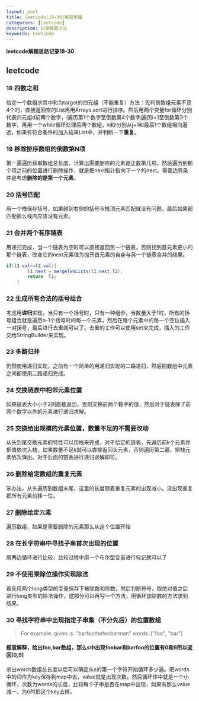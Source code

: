 ```yaml
---
layout: post
title: leetcode[18-30]解题思路
categories: [Leetcode]
description: 记录解题方法
keywords: Leetcode
---
```

**leetcode解题思路记录18-30**

## **leetcode**
### 18 四数之和
给定一个数组求其中和为target的四元组（不能重复）方法：先判断数组元素不足4个的，直接返回空的List再用Arrays.sort进行排序。然后用两个变量for循环分别代表四元组d前两个数字，i遍历第1个数字至倒数第4个数字j遍历i+1至倒数第3个数字，再用一个while循环处理后两个数组，k和l分别从j+1和最后1个数组相向逼近，如果有符合条件的加入结果List中，并判断一下**重复**。

### 19 移除排序数组的倒数第N项
第一遍遍历获取数组总长度，计算出需要删除的元素是正数第几项。然后遍历到那个项之前的位置进行删除操作，就是把next指针指向下一个的next。需要边界条件是考虑**删除的是第一个元素**。

### 20 括号匹配
用一个栈保存括号，如果碰到右侧的括号与栈顶元素匹配就没有问题，最后如果都匹配那么栈内应该没有元素。

### 21 合并两个有序链表
用递归完成，当一个链表为空时可以直接返回另一个链表，否则找到首元素更小的那个链表，改变它的next元素值为抛开首元素的自身与另一个链表合并的结果。
```java
if(l1.val<=l2.val){
        l1.next = mergeTwoLists(l1.next,l2);
        return  l1;
    }
```

### 22 生成所有合法的括号组合
考虑用**递归**实现，当只有一个括号时，只有一种组合，当数量大于1时，所有的括号组合就是遍历n-1个括号时的每一个元素，然后在每个元素中的每一个空位插入一对括号，最后进行去重就可以了。去重的工作可以使用set来完成，插入的工作交给StringBuilder来实现。

### 23 多路归并
仍然使用递归实现，之前有一个简单的用递归实现的二路递归，然后把数组中元素之间都使用二路递归完成。

### 24 交换链表中相邻元素位置
如果链表大小小于2则直接返回，否则交换前两个数字的值，然后对于链表除了前两个数字以外的元素进行递归求解。

### 25 交换给出规模的元素位置，数量不足的不需要改动
从头到尾交换元素的特性可以用栈来完成，对于给定的链表，先遍历前k个元素并把值依次入栈，如果数量不足k就可以直接返回头元素，否则遍历第二遍，把栈元素依次弹出。对于后面的链表进行递归求解即可。

### 26 删除给定数组的重复元素
笨办法，从头遍历到数组末尾，这里的长度随着重复元素的出现减小。没出现重复把所有元素前移一位。

### 27 删除给定元素
遍历数组，如果是需要删除的元素那么从这个位置开始

### 28 在长字符串中寻找子串首次出现的位置
用两边循环进行比较，比较过程中用一个布尔型变量进行标记就可以了

### 29 不使用乘除位操作实现除法
首先用两个long类型的变量保存下被除数和除数，然后判断符号，取绝对值之后进行long类型的除法操作，这部分可以再写一个方法，用循环加除数的方法求到结果。

### 30 寻找字符串中出现指定子串集（不分先后）的位置数组
> For example, given:
> s: "barfoothefoobarman"
> words: ["foo", "bar"]
#### 题意解释，给出foo,bar数组，那么s中出现foobar和barfoo的位置有0和9所以返回[0,9]
求出words数组总长度以后可以确定从s的第一个字符开始循环多少遍。把words中的词作为key保存到map中去，value就是出现次数。然后循环体中就是一个小循环，次数为words的长度，比较每个子串是否在map中出现，如果有那么value减一，为0时把这个key去掉。
